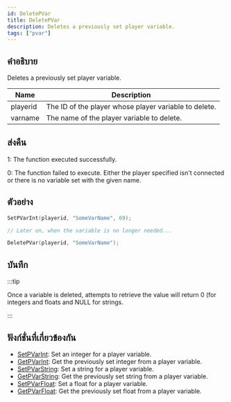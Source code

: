 ```yaml
---
id: DeletePVar
title: DeletePVar
description: Deletes a previously set player variable.
tags: ["pvar"]
---
```


## คำอธิบาย

Deletes a previously set player variable.

| Name     | Description                                           |
| -------- | ----------------------------------------------------- |
| playerid | The ID of the player whose player variable to delete. |
| varname  | The name of the player variable to delete.            |

## ส่งคืน

1: The function executed successfully.

0: The function failed to execute. Either the player specified isn't connected or there is no variable set with the given name.

## ตัวอย่าง

```c
SetPVarInt(playerid, "SomeVarName", 69);

// Later on, when the variable is no longer needed...

DeletePVar(playerid, "SomeVarName");
```

## บันทึก

:::tip

Once a variable is deleted, attempts to retrieve the value will return 0 (for integers and floats and NULL for strings.

:::

## ฟังก์ชั่นที่เกี่ยวข้องกัน

- [SetPVarInt](../../scripting/functions/SetPVarInt.md): Set an integer for a player variable.
- [GetPVarInt](../../scripting/functions/GetPVarInt.md): Get the previously set integer from a player variable.
- [SetPVarString](../../scripting/functions/SetPVarString.md): Set a string for a player variable.
- [GetPVarString](../../scripting/functions/GetPVarString.md): Get the previously set string from a player variable.
- [SetPVarFloat](../../scripting/functions/SetPVarFloat.md): Set a float for a player variable.
- [GetPVarFloat](../../scripting/functions/GetPVarFloat.md): Get the previously set float from a player variable.
